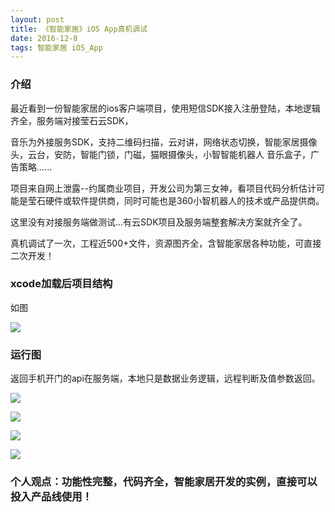 ```yaml
---
layout: post
title: 《智能家居》iOS App真机调试
date: 2016-12-8
tags: 智能家居 iOS_App
---
```


### 介绍


  最近看到一份智能家居的ios客户端项目，使用短信SDK接入注册登陆，本地逻辑齐全，服务端对接莹石云SDK，

音乐为外接服务SDK，支持二维码扫描，云对讲，网络状态切换，智能家居摄像头，云台，安防，智能门锁，门磁，猫眼摄像头，小智智能机器人 音乐盒子，广告策略......

项目来自网上泄露--约属商业项目，开发公司为第三女神，看项目代码分析估计可能是莹石硬件或软件提供商，同时可能也是360小智机器人的技术或产品提供商。

这里没有对接服务端做测试...有云SDK项目及服务端整套解决方案就齐全了。

真机调试了一次，工程近500+文件，资源图齐全，含智能家居各种功能，可直接二次开发！


### xcode加载后项目结构

如图

![](/images/posts/home1/home-1.png)

### 运行图

返回手机开门的api在服务端，本地只是数据业务逻辑，远程判断及值参数返回。

![](/images/posts/home1/home-2.png)

![](/images/posts/home1/home-3.png)

![](/images/posts/home1/home-4.png)

![](/images/posts/home1/home-5.png)


### 个人观点：功能性完整，代码齐全，智能家居开发的实例，直接可以投入产品线使用！
